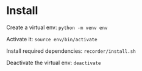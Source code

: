 # Install

Create a virtual env:
`python -m venv env`

Activate it:
`source env/bin/activate`

Install required dependencies:
`recorder/install.sh`

Deactivate the virtual env:
`deactivate`
